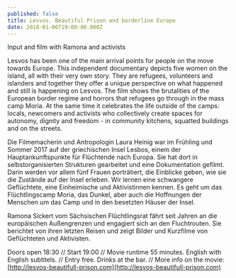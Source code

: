 ```yaml
---
published: false
title: Lesvos. Beautiful Prison and borderline Europe
date: 2018-01-06T19:00:00.000Z
---
```


Input and film with Ramona and activists

Lesvos has been one of the main arrival points for people on the move
towards Europe. This independent documentary depicts five women on the
island, all with their very own story. They are refugees, volunteers and
islanders and together they offer a unique perspective on what happened
and still is happening on Lesvos. The film shows the brutalities of the
European border regime and horrors that refugees go through in the mass
camp Moria. At the same time it celebrates the life outside of the
camps: locals, newcomers and activists who collectively create spaces
for autonomy, dignity and freedom - in community kitchens, squatted
buildings and on the streets.

Die Filmemacherin und Antropologin Laura Heinig war im Frühling und
Sommer 2017 auf der griechischen Insel Lesbos, einem der
Hauptankunftspunkte für Flüchtende nach Europa. Sie hat dort in
selbstorganisierten Strukturen gearbeitet und eine Dokumentation
gefilmt. Darin werden vor allem fünf Frauen porträtiert, die Einblicke
geben, wie sie die Zustände auf der Insel erleben. Wir lernen eine
schwangere Geflüchtete, eine Einheimische und Aktivistinnen kennen. Es
geht um das Flüchtlingscamp Moria, das Dunkel, aber auch die Hoffnungen
der Menschen um das Camp und in den besetzten Häuser der Insel.

Ramona Sickert vom Sächsischen Flüchtlingsrat fährt seit Jahren an die
europäischen Außengrenzen und engagiert sich an den Fluchtrouten. Sie
berichtet von ihren letzten Reisen und zeigt Bilder und Kurzfilme von
Geflüchteten und Aktivisten.

Doors open 18:30 //
Start 19:00 //
Movie runtime 55 minutes. English with English subtitels. //
Entry free. Drinks at the bar. //
More info on the movie: [http://lesvos-beautifull-prison.com](http://lesvos-beautifull-prison.com)
